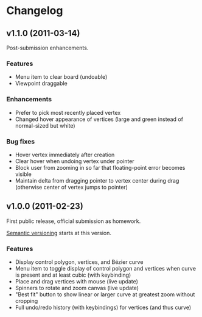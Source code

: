 # Changelog

## v1.1.0 (2011-03-14)

Post-submission enhancements.

### Features

* Menu item to clear board (undoable)
* Viewpoint draggable

### Enhancements

* Prefer to pick most recently placed vertex
* Changed hover appearance of vertices (large and green instead of normal-sized
  but white)

### Bug fixes

* Hover vertex immediately after creation
* Clear hover when undoing vertex under pointer
* Block user from zooming in so far that floating-point error becomes visible
* Maintain delta from dragging pointer to vertex center during drag (otherwise
  center of vertex jumps to pointer)

## v1.0.0 (2011-02-23)

First public release, official submission as homework.

[Semantic versioning](http://semver.org/) starts at this version.

### Features

* Display control polygon, vertices, and Bézier curve
* Menu item to toggle display of control polygon and vertices when curve is
  present and at least cubic (with keybinding)
* Place and drag vertices with mouse (live update)
* Spinners to rotate and zoom canvas (live update)
* "Best fit" button to show linear or larger curve at greatest zoom without
  cropping
* Full undo/redo history (with keybindings) for vertices (and thus curve)
